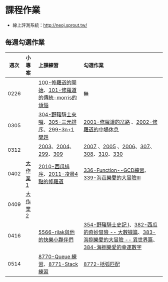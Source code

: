 # 課程作業

* 線上評測系統：http://neoj.sprout.tw/

## 每週勾選作業


| 週次   | 小專案   | 上課練習                                        | 勾選作業                                     |
| :----: | :------- | :---------                                      | :---------                                   |
|  0226  |          | [100-修羅道的開始](http://neoj.sprout.tw/problem/100/)、[101-修羅道的傳統-morris的煩惱](http://neoj.sprout.tw/problem/101/)| 無 |
|  0305  |          | [304-野豬騎士來囉](http://neoj.sprout.tw/problem/304/)、[305-三元排序](http://neoj.sprout.tw/problem/305/)、[299-3n+1問題](http://neoj.sprout.tw/problem/299/)| [2001-修羅道的岔路](http://neoj.sprout.tw/problem/2001/) 、[2002-修羅道的中場休息](http://neoj.sprout.tw/problem/2002/)|
|  0312  |          | [2003](http://neoj.sprout.tw/problem/2003/)、[2004](http://neoj.sprout.tw/problem/2004/)、[299](http://neoj.sprout.tw/problem/299/)、[309](http://neoj.sprout.tw/problem/309/)| [2007](http://neoj.sprout.tw/problem/2007/) 、[2005](http://neoj.sprout.tw/problem/2005/) 、[2006](http://neoj.sprout.tw/problem/2006/)、[307](http://neoj.sprout.tw/problem/307/)、[308](http://neoj.sprout.tw/problem/308/)、[310](http://neoj.sprout.tw/problem/310/)、[330](http://neoj.sprout.tw/problem/310/)|
| 0402 | [大作業1](https://drive.google.com/open?id=0B5P2VH3szaKEdEJvall5WEZsWnM) | [2010-西瓜排序](https://neoj.sprout.tw/problem/2010)、[2011-凌晨4點的修羅道](https://neoj.sprout.tw/problem/2011) | [336-Function--GCD練習](https://neoj.sprout.tw/problem/336)、[339-海芭樂愛的大冒險III](https://neoj.sprout.tw/problem/339) |
| 0409 | [大作業2](https://drive.google.com/file/d/0B6wbwXKOYgvhYUZxN1lIY2xUNG8/view) | |
|  0416  |          | [5566-rilak與他的快樂小夥伴們](http://neoj.sprout.tw/problem/5566/) | [354-野豬騎士史記 I](http://neoj.sprout.tw/problem/354/)、[382-西瓜的奇妙冒險 -- 大數據篇](http://neoj.sprout.tw/problem/382/)、[383-海捌樂愛的大冒險 -- 異世界篇](http://neoj.sprout.tw/problem/383/)、[384-海捌樂愛的幸運數字](http://neoj.sprout.tw/problem/384/)|
|0514|| [8770-Queue 練習](http://neoj.sprout.tw/problem/8770/)、[8771-Stack 練習](http://neoj.sprout.tw/problem/8771/) | [8772-括弧匹配](http://neoj.sprout.tw/problem/8772/) |
